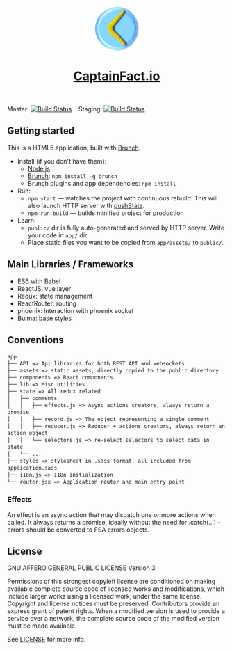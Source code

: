 <p align="center"><img src="app/assets/assets/img/logo.png" height="100"/></p>
<h1 align="center"><a href="https://captainfact.io">CaptainFact.io</a></h1>
<br/>

Master: [![Build Status](https://travis-ci.org/CaptainFact/captain-fact-frontend.svg?branch=travis-configuration)](https://travis-ci.org/CaptainFact/captain-fact-frontend) &nbsp;&nbsp;
Staging: [![Build Status](https://travis-ci.org/CaptainFact/captain-fact-frontend.svg?branch=staging)](https://travis-ci.org/CaptainFact/captain-fact-frontend)

## Getting started

This is a HTML5 application, built with [Brunch](http://brunch.io).

* Install (if you don't have them):
    * [Node.js](http://nodejs.org)
    * [Brunch](http://brunch.io): `npm install -g brunch`
    * Brunch plugins and app dependencies: `npm install`
* Run:
    * `npm start` — watches the project with continuous rebuild. This will also launch HTTP server with [pushState](https://developer.mozilla.org/en-US/docs/Web/Guide/API/DOM/Manipulating_the_browser_history).
    * `npm run build` — builds minified project for production
* Learn:
    * `public/` dir is fully auto-generated and served by HTTP server.  Write your code in `app/` dir.
    * Place static files you want to be copied from `app/assets/` to `public/`.

## Main Libraries / Frameworks

- ES6 with Babel
- ReactJS: vue layer
- Redux: state management
- ReactRouter: routing
- phoenix: interaction with phoenix socket
- Bulma: base styles

## Conventions

```
app
├── API => Api libraries for both REST API and websockets
├── assets => static assets, directly copied to the public directory
├── components => React components
├── lib => Misc utilities
├── state => All redux related
│   ├── comments
│   │   ├── effects.js => Async actions creators, always return a promise
│   │   ├── record.js => The object representing a single comment
│   │   ├── reducer.js => Reducer + actions creators, always return an action object
│   │   └── selectors.js => re-select selectors to select data in state
│   └── ...
├── styles => stylesheet in .sass format, all included from application.sass
├── i18n.js => I18n initialization
└── router.jsx => Application router and main entry point
```

### Effects

An effect is an async action that may dispatch one or more actions when called. It always returns a
promise, ideally without the need for .catch(...) - errors should be converted to FSA errors objects.


## License

GNU AFFERO GENERAL PUBLIC LICENSE Version 3

Permissions of this strongest copyleft license are conditioned on making available complete source code of licensed works and modifications, which include larger works using a licensed work, under the same license. Copyright and license notices must be preserved. Contributors provide an express grant of patent rights. When a modified version is used to provide a service over a network, the complete source code of the modified version must be made available.

See [LICENSE](LICENSE) for more info.